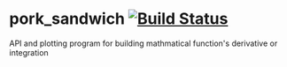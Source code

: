 # pork_sandwich [![Build Status](https://travis-ci.org/jediweon/pork_sandwich.svg?branch=master)](https://travis-ci.org/jediweon/pork_sandwich)
API and plotting program for building mathmatical function's derivative or integration
